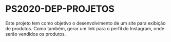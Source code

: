 # PS2020-DEP-PROJETOS

Este projeto tem como objetivo o desenvolvimento de um site para exibição de produtos. 
Como também, gerar um link para o perfil do Instagram, onde serão vendidos os produtos.
